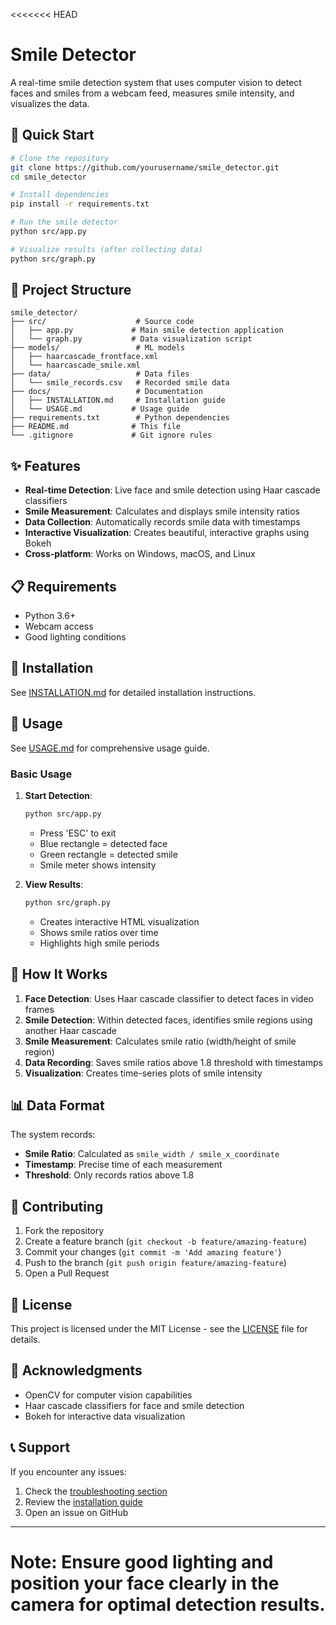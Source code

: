 <<<<<<< HEAD
# Smile Detector

A real-time smile detection system that uses computer vision to detect faces and smiles from a webcam feed, measures smile intensity, and visualizes the data.

## 🚀 Quick Start

```bash
# Clone the repository
git clone https://github.com/yourusername/smile_detector.git
cd smile_detector

# Install dependencies
pip install -r requirements.txt

# Run the smile detector
python src/app.py

# Visualize results (after collecting data)
python src/graph.py
```

## 📁 Project Structure

```
smile_detector/
├── src/                    # Source code
│   ├── app.py             # Main smile detection application
│   └── graph.py           # Data visualization script
├── models/                 # ML models
│   ├── haarcascade_frontface.xml
│   └── haarcascade_smile.xml
├── data/                   # Data files
│   └── smile_records.csv   # Recorded smile data
├── docs/                   # Documentation
│   ├── INSTALLATION.md     # Installation guide
│   └── USAGE.md           # Usage guide
├── requirements.txt        # Python dependencies
├── README.md              # This file
└── .gitignore             # Git ignore rules
```

## ✨ Features

- **Real-time Detection**: Live face and smile detection using Haar cascade classifiers
- **Smile Measurement**: Calculates and displays smile intensity ratios
- **Data Collection**: Automatically records smile data with timestamps
- **Interactive Visualization**: Creates beautiful, interactive graphs using Bokeh
- **Cross-platform**: Works on Windows, macOS, and Linux

## 📋 Requirements

- Python 3.6+
- Webcam access
- Good lighting conditions

## 🔧 Installation

See [INSTALLATION.md](docs/INSTALLATION.md) for detailed installation instructions.

## 📖 Usage

See [USAGE.md](docs/USAGE.md) for comprehensive usage guide.

### Basic Usage

1. **Start Detection**:
   ```bash
   python src/app.py
   ```
   - Press 'ESC' to exit
   - Blue rectangle = detected face
   - Green rectangle = detected smile
   - Smile meter shows intensity

2. **View Results**:
   ```bash
   python src/graph.py
   ```
   - Creates interactive HTML visualization
   - Shows smile ratios over time
   - Highlights high smile periods

## 🧠 How It Works

1. **Face Detection**: Uses Haar cascade classifier to detect faces in video frames
2. **Smile Detection**: Within detected faces, identifies smile regions using another Haar cascade
3. **Smile Measurement**: Calculates smile ratio (width/height of smile region)
4. **Data Recording**: Saves smile ratios above 1.8 threshold with timestamps
5. **Visualization**: Creates time-series plots of smile intensity

## 📊 Data Format

The system records:
- **Smile Ratio**: Calculated as `smile_width / smile_x_coordinate`
- **Timestamp**: Precise time of each measurement
- **Threshold**: Only records ratios above 1.8

## 🤝 Contributing

1. Fork the repository
2. Create a feature branch (`git checkout -b feature/amazing-feature`)
3. Commit your changes (`git commit -m 'Add amazing feature'`)
4. Push to the branch (`git push origin feature/amazing-feature`)
5. Open a Pull Request

## 📝 License

This project is licensed under the MIT License - see the [LICENSE](LICENSE) file for details.

## 🙏 Acknowledgments

- OpenCV for computer vision capabilities
- Haar cascade classifiers for face and smile detection
- Bokeh for interactive data visualization

## 📞 Support

If you encounter any issues:
1. Check the [troubleshooting section](docs/USAGE.md#troubleshooting)
2. Review the [installation guide](docs/INSTALLATION.md)
3. Open an issue on GitHub

---
**Note**: Ensure good lighting and position your face clearly in the camera for optimal detection results.
=======
